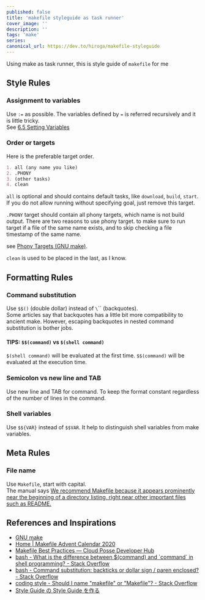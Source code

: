 ```yaml
---
published: false
title: 'makefile styleguide as task runner'
cover_image: ''
description: ''
tags: 'make'
series:
canonical_url: https://dev.to/hiroga/makefile-styleguide
---
```


Using make as task runner, this is style guide of `makefile` for me

## Style Rules

### Assignment to variables

Use `:=` as possible. The variables defined by `=` is referred recursively and it is little tricky.  
See [6\.5 Setting Variables](https://www.gnu.org/software/make/manual/make.html#Setting)

### Order or targets

Here is the preferable target order.

```md
1. all (any name you like)
2. .PHONY
3. (other tasks)
4. clean
```

`all` is optional and should contains default tasks, like `download`, `build`, `start`. If you do not allow running without specifying goal, just remove this target.

`.PHONY` target should contain all phony targets, which name is not build output. There are two reasons to use phony target. to make sure to run target if a file of the same name exists, and to skip checking a file timestamp of the same name.

see [Phony Targets \(GNU make\)](https://www.gnu.org/software/make/manual/html_node/Phony-Targets.html).

`clean` is used to be placed in the last, as I know.

## Formatting Rules

### Command substitution

Use `$$()` (double dollar) instead of `\`\`` (backquotes).  
Some articles say that backquotes has a little bit more compatibility to ancient make. However, escaping backquotes in nested command substitution is bother jobs.

#### TIPS: `$$(command)` vs `$(shell command)`

`$(shell command)` will be evaluated at the first time. `$$(command)` will be evaluated at the execution time.

### Semicolon vs new line and TAB

Use new line and TAB for command. To keep the format constant regardless of the number of lines in the command.

### Shell variables

Use `$${VAR}` instead of `$$VAR`. It help to distinguish shell variables from make variables.

## Meta Rules

### File name

Use `Makefile`, start with capital.  
The manual says [We recommend Makefile because it appears prominently near the beginning of a directory listing, right near other important files such as README\.](https://www.gnu.org/software/make/manual/make.html#Makefile-Names)

## References and Inspirations

- [GNU make](https://www.gnu.org/software/make/manual/make.html)
- [Home \| Makefile Advent Calendar 2020](https://voyagegroup.github.io/make-advent-calendar-2020/)
- [Makefile Best Practices — Cloud Posse Developer Hub](https://docs.cloudposse.com/reference/best-practices/make-best-practices/)
- [bash \- What is the difference between $\(command\) and \`command\` in shell programming? \- Stack Overflow](https://stackoverflow.com/questions/4708549/what-is-the-difference-between-command-and-command-in-shell-programming)
- [bash \- Command substitution: backticks or dollar sign / paren enclosed? \- Stack Overflow](https://stackoverflow.com/questions/9405478/command-substitution-backticks-or-dollar-sign-paren-enclosed)
- [coding style \- Should I name "makefile" or "Makefile"? \- Stack Overflow](https://stackoverflow.com/questions/12669367/should-i-name-makefile-or-makefile)
- [Style Guide の Style Guide を作る](https://zenn.dev/hiroga/articles/styleguide-of-styleguide)
